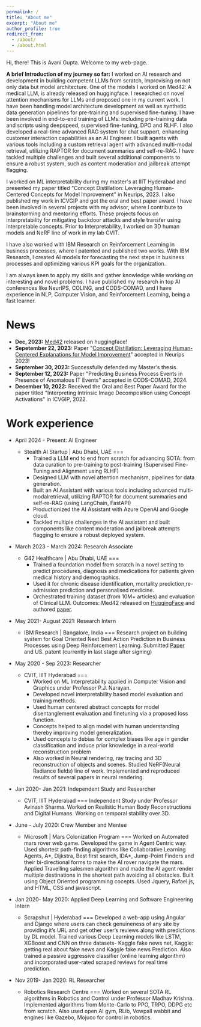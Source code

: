 ```yaml
---
permalink: /
title: "About me"
excerpt: "About me"
author_profile: true
redirect_from: 
  - /about/
  - /about.html
---
```

Hi, there!
This is Avani Gupta.
Welcome to my web-page.

**A brief Introduction of my journey so far:**
I worked on AI research and development in building competent LLMs from scratch, improvising on not only data but model architecture. One of the models I worked on Med42: A medical LLM, is already released on huggingface. 
I researched on novel attention mechanisms for LLMs and proposed one in my current work. I have been handling model architecture development as well as synthetic data generation pipelines for pre-training and supervised fine-tuning. I have been involved in end-to-end training of LLMs: including pre-training data and scripts using deepspeed, supervised fine-tuning, DPO and RLHF.
I also developed a real-time advanced RAG system for chat support, enhancing customer interaction capabilities as an AI Engineer. I built agents with various tools including a custom retrieval agent with advanced multi-modal retrieval, utilizing RAPTOR for document summaries and self-re-RAG. I have tackled multiple challenges and built several additional components to ensure a robust system, such as content moderation and jailbreak attempt flagging. 

I worked on ML interpretability during my master's at IIIT Hyderabad and presented my paper titled "Concept Distillation: Leveraging Human-Centered Concepts for Model Improvement" in Neurips, 2023. I also published my work in ICVGIP and got the oral and best paper award.
I have been involved in several projects with my advisor, where I contribute to brainstorming and mentoring efforts. These projects focus on interpretability for mitigating backdoor attacks and style transfer using interpretable concepts. Prior to Interpretability, I worked on 3D human models and NeRF line of work in my lab CVIT.

I have also worked with IBM Research on Reinforcement Learning in business processes, where I patented and published two works. With IBM Research, I created AI models for forecasting the next steps in business processes and optimizing various KPI goals for the organization. 

I am always keen to apply my skills and gather knowledge while working on interesting and novel problems. I have published my research in top AI conferences like NeurIPS, COLING, and CODS-COMAD, and I have experience in NLP, Computer Vision, and Reinforcement Learning, being a fast learner.



News
======
- **Dec, 2023:** [Med42](https://huggingface.co/m42-health/med42-70b) released on huggingface!
- **Sepetember 22, 2023:** Paper "[Concept Distillation: Leveraging Human-Centered Explanations for Model Improvement](https://neurips.cc/virtual/2023/poster/71179)​" accepted in Neurips 2023!
- **September 30, 2023:** Successfully defended my Master's thesis.
- **September 12, 2023:** Paper "Predicting Business Process Events in Presence of Anomalous IT Events" accepted in CODS-COMAD, 2024.
- **December 10, 2022:** Received the Oral and Best Paper Award for the paper titled "Interpreting Intrinsic Image Decomposition using Concept Activations" in ICVGIP, 2022.

  

Work experience
======

* April 2024 - Present: AI Engineer
   * Stealth AI Startup | Abu Dhabi, UAE
===
      * Trained a LLM end to end from scratch for advancing SOTA: from data curation to pre-training to post-training (Supervised Fine-Tuning and Alignment using RLHF) 
      *  Designed LLM with novel attention mechanism, pipelines for data generation.
      * Built an AI Assistant with various tools including advanced multi-modalretrieval,
      utilizing RAPTOR for document summaries and self-re-RAG (using LangChain, FastAPI)
      * Productionized the AI Assistant with Azure OpenAI and Google cloud.
      * Tackled multiple challenges in the AI assistant and built components like content moderation and jailbreak attempts flagging to ensure a robust deployed system.


* March 2023 - March 2024: Research Associate
   * G42 Healthcare | Abu Dhabi, UAE
===
      * Trained a foundation model from scratch in a novel setting to predict procedures,
      diagnosis and medications for patients given medical history and demographics.
      * Used it for chronic disease identification, mortality prediction,re-admission prediction
      and personalised medicine.
      * Orchestrated training dataset (from 10M+ articles) and evaluation of Clinical LLM.
      Outcomes: Med42 released on [HuggingFace](https://huggingface.co/m42-health/med42-70b) and authored [paper](https://arxiv.org/abs/2404.14779).


* May 2021- August 2021: Research Intern 
  * IBM Research | Bangalore, India
===
 Research project on building system for Goal Oriented Next Best Action Prediction in Business Processes using Deep Reinforcement Learning. Submitted [Paper](https://www.researchgate.net/publication/360462271_Goal-Oriented_Next_Best_Activity_Recommendation_using_Reinforcement_Learning}{Preprint) and US. patent (currently in last stage after signing)


* May 2020 - Sep 2023: Researcher
  * CVIT, IIIT Hyderabad
===
      * Worked on ML Interpretability applied in Computer Vision and Graphics under Professor P.J. Narayan. 
      * Developed novel interpretability based model evaluation and training methods.
      * Used human centered abstract concepts for model disentanglement evaluation and
      finetuning via a proposed loss function.
      * Concepts helped to align model with human understanding thereby improving model
      generalization.
      * Used concepts to debias for complex biases like age in gender classification and induce
      prior knowledge in a real-world reconstruction problem
      * Also worked in Neural rendering, ray tracing and 3D reconstruction of objects and scenes. Studied NeRF(Neural Radiance fields) line of work. Implemented and reproduced results of several papers in neural rendering.


* Jan 2020- Jan 2021: Independent Study and Researcher
  * CVIT, IIIT Hyderabad
===
  Independent Study under Professor Avinash Sharma. Worked on Realistic Human Body Reconstructions and Digital Humans. Working on temporal stability over 3D.


* June - July 2020: Crew Member and Mentee
  * Microsoft | Mars Colonization Program
===
  Worked on Automated mars rover web game. Developed the game in Agent Centric way. Used shortest path-finding algorithms like Collaborative Learning Agents, A*, Dijkstra, Best first search, IDA*, Jump-Point Finders and their bi-directional forms to make the AI rover navigate the mars. Applied Travelling salesmen algorithm and made the AI agent render multiple destinations in the shortest path avoiding all obstacles. Built using Object Oriented programming cocepts. Used Jquery, Rafael.js, and HTML, CSS and javascript.
 


* Jan 2020- May 2020: Applied Deep Learning and Software Engineering Intern
  * Scrapshut | Hyderabad
===
  Developed a web-app using Angular and Django where users can check genuineness of any site by providing it’s URL and get other user’s reviews along with predictions by DL model. Trained various Deep Learning models like LSTM, XGBoost and CNN on three datasets- Kaggle fake news net, Kaggle: getting real about fake news and Kaggle fake news Prediction. Also trained a passive aggressive classifier (online learning algorithm) and incorporated user-rated scraped reviews for real time prediction.


* Nov 2019- Jan 2020: RL Researcher
  * Robotics Research Centre 
===
Worked on several SOTA RL algorithms in Robotics and Control under Professor Madhav Krishna.
Implemented algorithms from Monte-Carlo to PPO, TRPO, DDPG etc from scratch. Also used open AI gym, RLib, Vowpall wabbit and engines like Gazebo, Mojuco for control in robotics.




